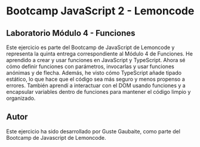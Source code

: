 # Bootcamp JavaScript 2 - Lemoncode

## Laboratorio Módulo 4 - Funciones

Este ejercicio es parte del Bootcamp de JavaScript de Lemoncode y representa la quinta entrega correspondiente al Módulo 4 de Funciones. He aprendido a crear y usar funciones en JavaScript y TypeScript. Ahora sé cómo definir funciones con parámetros, invocarlas y usar funciones anónimas y de flecha. Además, he visto cómo TypeScript añade tipado estático, lo que hace que el código sea más seguro y menos propenso a errores. También aprendí a interactuar con el DOM usando funciones y a encapsular variables dentro de funciones para mantener el código limpio y organizado.

## Autor

Este ejercicio ha sido desarrollado por Guste Gaubaite, como parte del Bootcamp de Javascript de Lemoncode.


